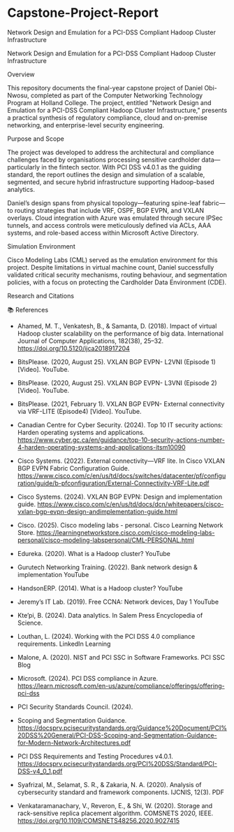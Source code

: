 # Capstone-Project-Report
Network Design and Emulation for a PCI-DSS Compliant Hadoop Cluster Infrastructure


Network Design and Emulation for a PCI-DSS Compliant Hadoop Cluster Infrastructure

Overview

This repository documents the final-year capstone project of Daniel Obi-Nwosu, completed as part of the Computer Networking Technology Program at Holland College. The project, entitled "Network Design and Emulation for a PCI-DSS Compliant Hadoop Cluster Infrastructure," presents a practical synthesis of regulatory compliance, cloud and on-premise networking, and enterprise-level security engineering.

Purpose and Scope

The project was developed to address the architectural and compliance challenges faced by organisations processing sensitive cardholder data—particularly in the fintech sector. With PCI DSS v4.0.1 as the guiding standard, the report outlines the design and simulation of a scalable, segmented, and secure hybrid infrastructure supporting Hadoop-based analytics.

Daniel’s design spans from physical topology—featuring spine-leaf fabric—to routing strategies that include VRF, OSPF, BGP EVPN, and VXLAN overlays. Cloud integration with Azure was emulated through secure IPSec tunnels, and access controls were meticulously defined via ACLs, AAA systems, and role-based access within Microsoft Active Directory.

Simulation Environment

Cisco Modeling Labs (CML) served as the emulation environment for this project. Despite limitations in virtual machine count, Daniel successfully validated critical security mechanisms, routing behaviour, and segmentation policies, with a focus on protecting the Cardholder Data Environment (CDE).

Research and Citations

📚 References
- Ahamed, M. T., Venkatesh, B., & Samanta, D. (2018). Impact of virtual Hadoop cluster scalability on the performance of big data. International Journal of Computer Applications, 182(38), 25–32. https://doi.org/10.5120/ijca2018917204

- BitsPlease. (2020, August 25). VXLAN BGP EVPN- L2VNI (Episode 1) [Video]. YouTube. 

- BitsPlease. (2020, August 25). VXLAN BGP EVPN- L3VNI (Episode 2) [Video]. YouTube. 
  
- BitsPlease. (2021, February 1). VXLAN BGP EVPN- External connectivity via VRF-LITE (Episode4) [Video]. YouTube.
  
- Canadian Centre for Cyber Security. (2024). Top 10 IT security actions: Harden operating systems and applications. https://www.cyber.gc.ca/en/guidance/top-10-security-actions-number-4-harden-operating-systems-and-applications-itsm10090

- Cisco Systems. (2022). External connectivity—VRF lite. In Cisco VXLAN BGP EVPN Fabric Configuration Guide. https://www.cisco.com/c/en/us/td/docs/switches/datacenter/pf/configuration/guide/b-pfconfiguration/External-Connectivity-VRF-Lite.pdf

- Cisco Systems. (2024). VXLAN BGP EVPN: Design and implementation guide. https://www.cisco.com/c/en/us/td/docs/dcn/whitepapers/cisco-vxlan-bgp-evpn-design-andimplementation-guide.html

- Cisco. (2025). Cisco modeling labs - personal. Cisco Learning Network Store. https://learningnetworkstore.cisco.com/cisco-modeling-labs-personal/cisco-modeling-labspersonal/CML-PERSONAL.html

- Edureka. (2020). What is a Hadoop cluster? YouTube

- Gurutech Networking Training. (2022). Bank network design & implementation YouTube
  
- HandsonERP. (2014). What is a Hadoop cluster? YouTube

- Jeremy’s IT Lab. (2019). Free CCNA: Network devices, Day 1 YouTube

- Kte’pi, B. (2024). Data analytics. In Salem Press Encyclopedia of Science.

- Louthan, L. (2024). Working with the PCI DSS 4.0 compliance requirements. LinkedIn Learning

- Malone, A. (2020). NIST and PCI SSC in Software Frameworks. PCI SSC Blog

- Microsoft. (2024). PCI DSS compliance in Azure. https://learn.microsoft.com/en-us/azure/compliance/offerings/offering-pci-dss

- PCI Security Standards Council. (2024).

- Scoping and Segmentation Guidance. https://docsprv.pcisecuritystandards.org/Guidance%20Document/PCI%20DSS%20General/PCI-DSS-Scoping-and-Segmentation-Guidance-for-Modern-Network-Architectures.pdf

- PCI DSS Requirements and Testing Procedures v4.0.1. https://docsprv.pcisecuritystandards.org/PCI%20DSS/Standard/PCI-DSS-v4_0_1.pdf

- Syafrizal, M., Selamat, S. R., & Zakaria, N. A. (2020). Analysis of cybersecurity standard and framework components. IJCNIS, 12(3). PDF

- Venkataramanachary, V., Reveron, E., & Shi, W. (2020). Storage and rack-sensitive replica placement algorithm. COMSNETS 2020, IEEE. https://doi.org/10.1109/COMSNETS48256.2020.9027415
